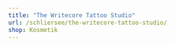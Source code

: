 ```yaml
---
title: "The Writecore Tattoo Studio"
url: /schliersee/the-writecore-tattoo-studio/
shop: Kosmetik
---
```

